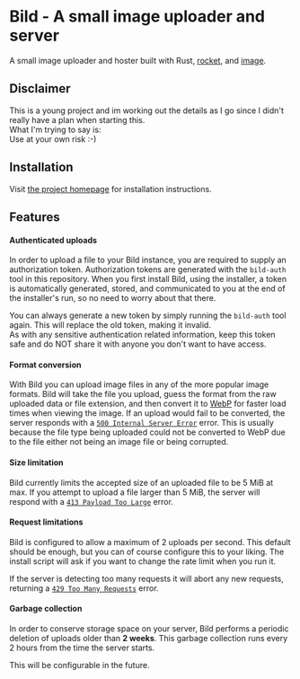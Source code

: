 # Bild - A small image uploader and server

A small image uploader and hoster built with Rust, [rocket](https://rocket.rs), and
[image](https://github.com/image-rs/image).

## Disclaimer
This is a young project and im working out the details as I go since I didn't
really have a plan when starting this.
<br>What I'm trying to say is:<br>
Use at your own risk :-)

## Installation
Visit [the project homepage](https://bild.waalrus.xyz) for installation instructions.

## Features

#### Authenticated uploads
In order to upload a file to your Bild instance, you are required to supply an authorization token.
Authorization tokens are generated with the `bild-auth` tool in this repository.
When you first install Bild, using the installer, a token is automatically generated, stored, and
communicated to you at the end of the installer's run, so no need to worry about that there.

You can always generate a new token by simply running the `bild-auth` tool again. This will replace
the old token, making it invalid.<br>
As with any sensitive authentication related information, keep this token safe and do NOT share it
with anyone you don't want to have access.

####  Format conversion
With Bild you can upload image files in any of the more popular image formats.
Bild will take the file you upload, guess the format from the raw uploaded data or file extension,
and then convert it to [WebP](https://en.wikipedia.org/wiki/WebP) for faster load times
when viewing the image. If an upload would fail to be converted, the server responds with a
[`500 Internal Server Error`](https://developer.mozilla.org/en-US/docs/Web/HTTP/Status/500) error.
This is usually because the file type being uploaded could not be converted to WebP due to the file
either not being an image file or being corrupted.

#### Size limitation
Bild currently limits the accepted size of an uploaded file to be 5 MiB at max. If you attempt
to upload a file larger than 5 MiB, the server will respond with a
[`413 Payload Too Large`](https://developer.mozilla.org/en-US/docs/Web/HTTP/Status/413) error.

#### Request limitations
Bild is configured to allow a maximum of 2 uploads per second. This default should be enough, but
you can of course configure this to your liking. The install script will ask if you want to change
the rate limit when you run it.

If the server is detecting too many requests it will abort any new requests, returning a
[`429 Too Many Requests`](https://developer.mozilla.org/en-US/docs/Web/HTTP/Status/429) error.

#### Garbage collection
In order to conserve storage space on your server, Bild performs a periodic deletion of uploads
older than __2 weeks__. This garbage collection runs every 2 hours from the time the server starts.

This will be configurable in the future.


